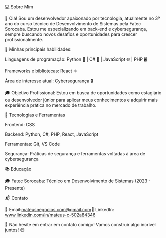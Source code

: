 💻 Sobre Mim

👋 Olá! Sou um desenvolvedor apaixonado por tecnologia, atualmente no 3º ano do curso técnico de Desenvolvimento de Sistemas pela Fatec Sorocaba. Estou me especializando em back-end e cybersegurança, sempre buscando novos desafios e oportunidades para crescer profissionalmente.


🚀 Minhas principais habilidades:

Linguagens de programação: Python 🐍 | C# 💎 | JavaScript 🌐 | PHP 🖥️

Frameworks e bibliotecas: React ⚛️

Área de interesse atual: Cybersegurança 🔒


🎓 Objetivo Profissional:
Estou em busca de oportunidades como estagiário ou desenvolvedor júnior para aplicar meus conhecimentos e adquirir mais experiência prática no mercado de trabalho.


🔧 Tecnologias e Ferramentas

Frontend: CSS

Backend: Python, C#, PHP, React, JavaScript

Ferramentas: Git, VS Code

Segurança: Práticas de segurança e ferramentas voltadas à área de cybersegurança

📚 Educação

🎓 Fatec Sorocaba: Técnico em Desenvolvimento de Sistemas (2023 - Presente)


📬 Contato

📧 Email:mateusnegocios.com@gmail.com💼 LinkedIn: www.linkedin.com/in/mateus-c-502a84346

🌟 Não hesite em entrar em contato comigo! Vamos construir algo incrível juntos! 😊
